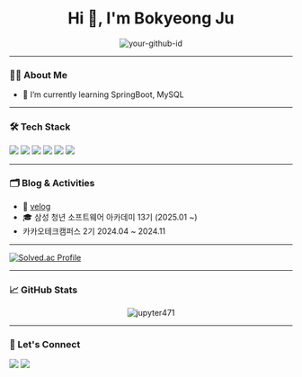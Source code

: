 <!-- GitHub Profile README Template with Baekjoon Tier Badge -->

<h1 align="center">Hi 👋, I'm Bokyeong Ju </h1>


<p align="center">
  <img src="https://komarev.com/ghpvc/?username=your-github-id&label=Profile%20views&color=0e75b6&style=flat" alt="your-github-id" />
</p>

---

### 👩‍💻 About Me

- 🌱 I’m currently learning SpringBoot, MySQL

---

### 🛠 Tech Stack

<p>
<img src="https://img.shields.io/badge/java-007396?style=for-the-badge&logo=java&logoColor=white">
<img src="https://img.shields.io/badge/python-3776AB?style=for-the-badge&logo=python&logoColor=white">
<img src="https://img.shields.io/badge/springboot-6DB33F?style=for-the-badge&logo=springboot&logoColor=white">
<img src="https://img.shields.io/badge/mysql-4479A1?style=for-the-badge&logo=mysql&logoColor=white">
  <img src="https://img.shields.io/badge/javascript-F7DF1E?style=for-the-badge&logo=javascript&logoColor=black">
<img src="https://img.shields.io/badge/vue.js-4FC08D?style=for-the-badge&logo=vue.js&logoColor=white">
</p>

---


### 🗂 Blog & Activities

- 📝 [velog](https://velog.io/@jupyter/posts)
- 🎓 삼성 청년 소프트웨어 아카데미 13기 (2025.01 ~)
- 카카오테크캠퍼스 2기 2024.04 ~ 2024.11

---


[![Solved.ac Profile](http://mazassumnida.wtf/api/v2/generate_badge?boj=wntjdals0412)](https://solved.ac/wntjdals0412/)


---

### 📈 GitHub Stats

<p align="center">
  <img src="https://github-readme-stats.vercel.app/api?username=jupyter471&show_icons=true&theme=github_dark" alt="jupyter471" />
</p>

---

### 🤝 Let's Connect

<p align="left">
  <a href="mailto:wntjdals0412@gmail.com"><img src="https://img.shields.io/badge/Gmail-D14836?style=flat-square&logo=Gmail&logoColor=white"/></a>
  <a href="https://velog.io/@jupyter/posts"><img src="https://img.shields.io/badge/Tech_Blog-11B48A?style=flat-square&logo=Tistory&logoColor=white"/></a>
</p>
